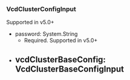 ### VcdClusterConfigInput
Supported in v5.0+

- password: System.String
  - Required. Supported in v5.0+
- vcdClusterBaseConfig: VcdClusterBaseConfigInput
  - 
